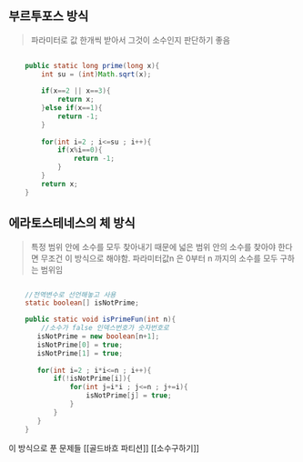 

## 부르투포스 방식
>파라미터로 값 한개씩 받아서 그것이 소수인지 판단하기 좋음

```java
	
	public static long prime(long x){
	    int su = (int)Math.sqrt(x);
	    
	    if(x==2 || x==3){
	        return x;
	    }else if(x==1){
	        return -1;
	    }
	    
	    for(int i=2 ; i<=su ; i++){
	        if(x%i==0){
	            return -1;
	        }
	    }
	    return x;
	}
```

## 에라토스테네스의 체 방식
> 특정 범위 안에 소수를 모두 찾아내기 때문에 넓은 범위 안의 소수를 찾아야 한다면 무조건 이 방식으로 해야함.
> 파라미터값n 은 0부터 n 까지의 소수를 모두 구하는 범위임

```java

	//전역변수로 선언해놓고 사용
	static boolean[] isNotPrime;

	public static void isPrimeFun(int n){
	    //소수가 false 인덱스번호가 숫자번호로 
	   isNotPrime = new boolean[n+1];
	   isNotPrime[0] = true;
	   isNotPrime[1] = true;  
	   
	   for(int i=2 ; i*i<=n ; i++){
	       if(!isNotPrime[i]){
	           for(int j=i*i ; j<=n ; j+=i){
	               isNotPrime[j] = true;
	           }
	       }
	   }
	}
```

이 방식으로 푼 문제들
[[골드바흐 파티션]]
[[소수구하기]]